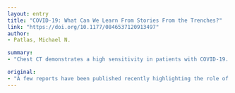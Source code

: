 ```yaml
---
layout: entry
title: "COVID-19: What Can We Learn From Stories From the Trenches?"
link: "https://doi.org/10.1177/0846537120913497"
author:
- Patlas, Michael N.

summary:
- "Chest CT demonstrates a high sensitivity in patients with COVID-19. CT imaging findings are similar to features of other viral pneumonias. This outbreak raises important clinical questions relevant to radiological community. The speed of acquisition of CT and timely reporting by radiologists will help our ED colleagues make a diagnosis within minutes, not hours or days. A few reports have been published recently highlighting the role of chest computed tomography (CT) in diagnosis."

original:
- "A few reports have been published recently highlighting the role of chest computed tomography (CT) in diagnosis of COVID-19.2-4 Chest CT demonstrates a high sensitivity in patients with COVID-19. The CT imaging findings in COVID-19 are similar to features of other viral pneumonias and familiar to imagers.2-4 The speed of acquisition of CT and timely reporting by radiologists will help our ED colleagues to make a diagnosis of COVID-19 within minutes, not hours or days. Nevertheless, this outbreak raises important clinical questions relevant to radiological community."
---
```


